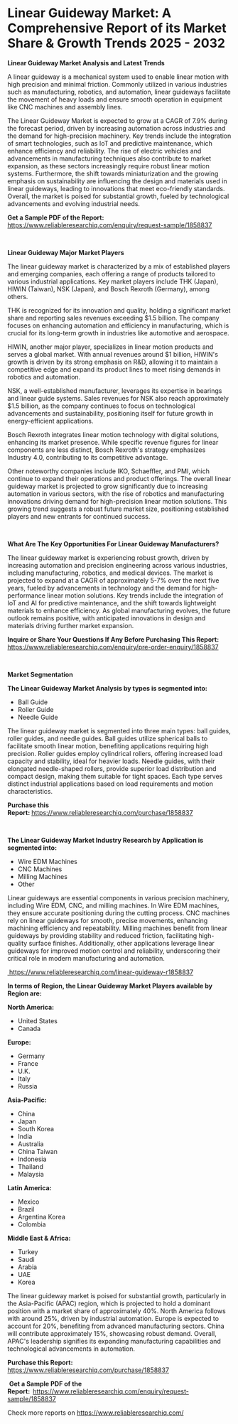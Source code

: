 <p><h1>Linear Guideway Market: A Comprehensive Report of its Market Share & Growth Trends 2025 - 2032</h1></p><p><strong>Linear Guideway Market Analysis and Latest Trends</strong></p>
<p><p>A linear guideway is a mechanical system used to enable linear motion with high precision and minimal friction. Commonly utilized in various industries such as manufacturing, robotics, and automation, linear guideways facilitate the movement of heavy loads and ensure smooth operation in equipment like CNC machines and assembly lines. </p><p>The Linear Guideway Market is expected to grow at a CAGR of 7.9% during the forecast period, driven by increasing automation across industries and the demand for high-precision machinery. Key trends include the integration of smart technologies, such as IoT and predictive maintenance, which enhance efficiency and reliability. The rise of electric vehicles and advancements in manufacturing techniques also contribute to market expansion, as these sectors increasingly require robust linear motion systems. Furthermore, the shift towards miniaturization and the growing emphasis on sustainability are influencing the design and materials used in linear guideways, leading to innovations that meet eco-friendly standards. Overall, the market is poised for substantial growth, fueled by technological advancements and evolving industrial needs.</p></p>
<p><strong>Get a Sample PDF of the Report:&nbsp;</strong> <a href="https://www.reliableresearchiq.com/enquiry/request-sample/1858837?utm_campaign=3171&utm_medium=2&utm_source=Github&utm_content=ia&utm_term=10042025&utm_id=linear-guideway">https://www.reliableresearchiq.com/enquiry/request-sample/1858837</a></p>
<p>&nbsp;</p>
<p><strong>Linear Guideway Major Market Players</strong></p>
<p><p>The linear guideway market is characterized by a mix of established players and emerging companies, each offering a range of products tailored to various industrial applications. Key market players include THK (Japan), HIWIN (Taiwan), NSK (Japan), and Bosch Rexroth (Germany), among others. </p><p>THK is recognized for its innovation and quality, holding a significant market share and reporting sales revenues exceeding $1.5 billion. The company focuses on enhancing automation and efficiency in manufacturing, which is crucial for its long-term growth in industries like automotive and aerospace.</p><p>HIWIN, another major player, specializes in linear motion products and serves a global market. With annual revenues around $1 billion, HIWIN's growth is driven by its strong emphasis on R&D, allowing it to maintain a competitive edge and expand its product lines to meet rising demands in robotics and automation.</p><p>NSK, a well-established manufacturer, leverages its expertise in bearings and linear guide systems. Sales revenues for NSK also reach approximately $1.5 billion, as the company continues to focus on technological advancements and sustainability, positioning itself for future growth in energy-efficient applications.</p><p>Bosch Rexroth integrates linear motion technology with digital solutions, enhancing its market presence. While specific revenue figures for linear components are less distinct, Bosch Rexroth's strategy emphasizes Industry 4.0, contributing to its competitive advantage.</p><p>Other noteworthy companies include IKO, Schaeffler, and PMI, which continue to expand their operations and product offerings. The overall linear guideway market is projected to grow significantly due to increasing automation in various sectors, with the rise of robotics and manufacturing innovations driving demand for high-precision linear motion solutions. This growing trend suggests a robust future market size, positioning established players and new entrants for continued success.</p></p>
<p>&nbsp;</p>
<p><strong>What Are The Key Opportunities For Linear Guideway Manufacturers?</strong></p>
<p><p>The linear guideway market is experiencing robust growth, driven by increasing automation and precision engineering across various industries, including manufacturing, robotics, and medical devices. The market is projected to expand at a CAGR of approximately 5-7% over the next five years, fueled by advancements in technology and the demand for high-performance linear motion solutions. Key trends include the integration of IoT and AI for predictive maintenance, and the shift towards lightweight materials to enhance efficiency. As global manufacturing evolves, the future outlook remains positive, with anticipated innovations in design and materials driving further market expansion.</p></p>
<p><strong>Inquire or Share Your Questions If Any Before Purchasing This Report:</strong> <a href="https://www.reliableresearchiq.com/enquiry/pre-order-enquiry/1858837?utm_campaign=3171&utm_medium=2&utm_source=Github&utm_content=ia&utm_term=10042025&utm_id=linear-guideway">https://www.reliableresearchiq.com/enquiry/pre-order-enquiry/1858837</a></p>
<p>&nbsp;</p>
<p><strong>Market Segmentation</strong></p>
<p><strong>The Linear Guideway Market Analysis by types is segmented into:</strong></p>
<p><ul><li>Ball Guide</li><li>Roller Guide</li><li>Needle Guide</li></ul></p>
<p><p>The linear guideway market is segmented into three main types: ball guides, roller guides, and needle guides. Ball guides utilize spherical balls to facilitate smooth linear motion, benefiting applications requiring high precision. Roller guides employ cylindrical rollers, offering increased load capacity and stability, ideal for heavier loads. Needle guides, with their elongated needle-shaped rollers, provide superior load distribution and compact design, making them suitable for tight spaces. Each type serves distinct industrial applications based on load requirements and motion characteristics.</p></p>
<p><strong>Purchase this Report:&nbsp;</strong><a href="https://www.reliableresearchiq.com/purchase/1858837?utm_campaign=3171&utm_medium=2&utm_source=Github&utm_content=ia&utm_term=10042025&utm_id=linear-guideway">https://www.reliableresearchiq.com/purchase/1858837</a></p>
<p>&nbsp;</p>
<p><strong>The Linear Guideway Market Industry Research by Application is segmented into:</strong></p>
<p><ul><li>Wire EDM Machines</li><li>CNC Machines</li><li>Milling Machines</li><li>Other</li></ul></p>
<p><p>Linear guideways are essential components in various precision machinery, including Wire EDM, CNC, and milling machines. In Wire EDM machines, they ensure accurate positioning during the cutting process. CNC machines rely on linear guideways for smooth, precise movements, enhancing machining efficiency and repeatability. Milling machines benefit from linear guideways by providing stability and reduced friction, facilitating high-quality surface finishes. Additionally, other applications leverage linear guideways for improved motion control and reliability, underscoring their critical role in modern manufacturing and automation.</p></p>
<p><a href="https://www.reliableresearchiq.com/linear-guideway-r1858837?utm_campaign=3171&utm_medium=2&utm_source=Github&utm_content=ia&utm_term=10042025&utm_id=linear-guideway">&nbsp;https://www.reliableresearchiq.com/linear-guideway-r1858837</a></p>
<p><strong>In terms of Region, the Linear Guideway Market Players available by Region are:</strong></p>
<p>
    <p> <strong> North America: </strong>
        <ul>
            <li>United States</li>
            <li>Canada</li>
        </ul>
        </p> 
    <p> <strong> Europe: </strong>
        <ul>
            <li>Germany</li>
            <li>France</li>
            <li>U.K.</li>
            <li>Italy</li>
            <li>Russia</li>
        </ul>
        </p> 
    <p> <strong> Asia-Pacific: </strong>
        <ul>
            <li>China</li>
            <li>Japan</li>
            <li>South Korea</li>
            <li>India</li>
            <li>Australia</li>
            <li>China Taiwan</li>
            <li>Indonesia</li>
            <li>Thailand</li>
            <li>Malaysia</li>
        </ul>
        </p> 
    <p> <strong> Latin America: </strong>
        <ul>
            <li>Mexico</li>
            <li>Brazil</li>
            <li>Argentina Korea</li>
            <li>Colombia</li>
        </ul>
        </p> 
    <p> <strong> Middle East & Africa: </strong>
        <ul>
            <li>Turkey</li>
            <li>Saudi</li>
            <li>Arabia</li>
            <li>UAE</li>
            <li>Korea</li>
        </ul>
    </p>
    </p>
<p><p>The linear guideway market is poised for substantial growth, particularly in the Asia-Pacific (APAC) region, which is projected to hold a dominant position with a market share of approximately 40%. North America follows with around 25%, driven by industrial automation. Europe is expected to account for 20%, benefiting from advanced manufacturing sectors. China will contribute approximately 15%, showcasing robust demand. Overall, APAC's leadership signifies its expanding manufacturing capabilities and technological advancements in automation.</p></p>
<p><strong>Purchase this Report: </strong><a href="https://www.reliableresearchiq.com/purchase/1858837?utm_campaign=3171&utm_medium=2&utm_source=Github&utm_content=ia&utm_term=10042025&utm_id=linear-guideway">https://www.reliableresearchiq.com/purchase/1858837</a></p>
<p>&nbsp;<strong>Get a Sample PDF of the Report:&nbsp;&nbsp;</strong><a href="https://www.reliableresearchiq.com/enquiry/request-sample/1858837?utm_campaign=3171&utm_medium=2&utm_source=Github&utm_content=ia&utm_term=10042025&utm_id=linear-guideway">https://www.reliableresearchiq.com/enquiry/request-sample/1858837</a></p>
<p><strong></strong></p>
<p>Check more reports on <a href="https://www.reliableresearchiq.com/?utm_campaign=3171&utm_medium=2&utm_source=Github&utm_content=ia&utm_term=10042025&utm_id=linear-guideway">https://www.reliableresearchiq.com/</a></p>